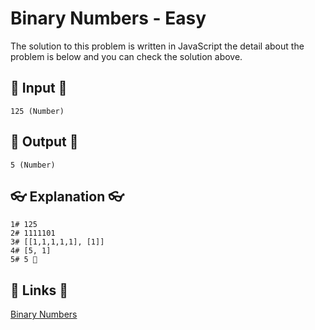 # Binary Numbers - Easy

The solution to this problem is written in JavaScript the detail about the problem is below and you can check the solution above.

## 🥚 Input 🥚

```
125 (Number)
```

## 🐣 Output 🐣

```
5 (Number)
```

## 👓 Explanation 👓

```
1# 125
2# 1111101
3# [[1,1,1,1,1], [1]]
4# [5, 1]
5# 5 🎉
```

## 🔗 Links 🔗

[Binary Numbers](https://www.hackerrank.com/challenges/30-binary-numbers/problem)
